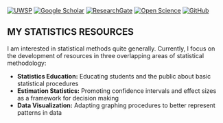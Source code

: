 [![UWSP](https://img.shields.io/badge/UWSP-Psychology-informational?style=flat-square&color=616161&labelColor=541664)](https://www.uwsp.edu/psych/Pages/Bios/cWendorf.aspx)
[![Google Scholar](https://img.shields.io/badge/-Google%20Scholar-informational?style=flat-square&logo=google-scholar&logoColor=white&colorB=616161&labelColor=blue)](https://scholar.google.com/citations?user=82laTswAAAAJ)
[![ResearchGate](https://img.shields.io/badge/-Research%20Gate-green.svg?style=flat-square&logo=researchgate&logoColor=white&colorB=616161&labelColor=00BFA5)](https://www.researchgate.net/profile/Craig_Wendorf)
[![Open Science](https://img.shields.io/badge/OSF-Open%20Science-informational?style=flat-square&colorB=616161&labelColor=navy)](https://osf.io/ffp4g/)
[![GitHub](https://img.shields.io/badge/-GitHub-informational?style=flat-square&logo=github&logoColor=white&colorB=616161&labelColor=black)](https://github.com/cwendorf)

## MY STATISTICS RESOURCES

I am interested in statistical methods quite generally. Currently, I focus on the development of resources in three overlapping areas of statistical methodology:

- **Statistics Education:** Educating students and the public about basic statistical procedures
- **Estimation Statistics:** Promoting confidence intervals and effect sizes as a framework for decision making
- **Data Visualization:** Adapting graphing procedures to better represent patterns in data
